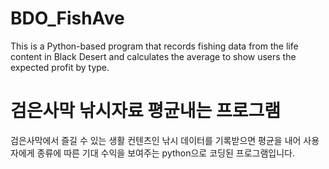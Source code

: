 # BDO_FishAve
This is a Python-based program that records fishing data from the life content in Black Desert and calculates the average to show users the expected profit by type.

# 검은사막 낚시자료 평균내는 프로그램
검은사막에서 즐길 수 있는 생활 컨텐츠인 낚시 데이터를 기록받으면 평균을 내어 사용자에게 종류에 따른 기대 수익을 보여주는 python으로 코딩된 프로그램입니다.
